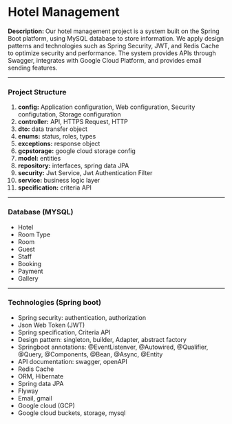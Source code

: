 <h1>Hotel Management</h1>
<strong>Description: </strong>
Our hotel management project is a system built on the Spring Boot platform, using MySQL database to store information. We apply design patterns and technologies such as Spring Security, JWT, and Redis Cache to optimize security and performance. The system provides APIs through Swagger, integrates with Google Cloud Platform, and provides email sending features.
<hr>

<h3>Project Structure</h3>
<ol>
  <li><strong>config:</strong> Application configuration, Web configuration, Security configutation, Storage configuration</li>
  <li><strong>controller:</strong> API, HTTPS Request, HTTP</li>
  <li><strong>dto:</strong> data transfer object</li>
  <li><strong>enums:</strong> status, roles, types</li>
  <li><strong>exceptions:</strong> response object</li>
  <li><strong>gcpstorage:</strong> google cloud storage config</li>
  <li><strong>model:</strong> entities</li>
  <li><strong>repository:</strong> interfaces, spring data JPA</li>
  <li><strong>security:</strong> Jwt Service, Jwt Authentication Filter</li>
  <li><strong>service:</strong> business logic layer</li>
  <li><strong>specification:</strong> criteria API</li>
</ol>
<hr>

<h3>Database (MYSQL)</h3>
<ul>
  <li>Hotel</li>
  <li>Room Type</li>
  <li>Room</li>
  <li>Guest</li>
  <li>Staff</li>
  <li>Booking</li>
  <li>Payment</li>
  <li>Gallery</li>
</ul>
<hr>

<h3>Technologies (Spring boot)</h3>
<ul>
  <li>Spring security: authentication, authorization</li>
  <li>Json Web Token (JWT)</li>
  <li>Spring specification, Criteria API</li>
  <li>Design pattern: singleton, builder, Adapter, abstract factory</li>
  <li>Springboot annotations: @EventListenver, @Autowired, @Qualifier, @Query, @Components, @Bean, @Async, @Entity</li>
  <li>API documentation: swagger, openAPI</li>
  <li>Redis Cache</li>
  <li>ORM, Hibernate</li>
  <li>Spring data JPA</li>
  <li>Flyway</li>
  <li>Email, gmail</li>
  <li>Google cloud (GCP)</li>
  <li>Google cloud buckets, storage, mysql</li>
</ul>
